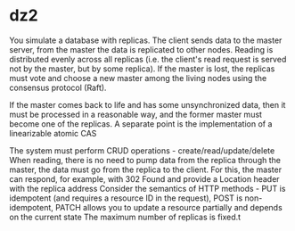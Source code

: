 # dz2

You simulate a database with replicas. The client sends data to the master server, from the master the data is replicated to other nodes. Reading is distributed evenly across all replicas (i.e. the client's read request is served not by the master, but by some replica). If the master is lost, the replicas must vote and choose a new master among the living nodes using the consensus protocol (Raft).

If the master comes back to life and has some unsynchronized data, then it must be processed in a reasonable way, and the former master must become one of the replicas.
A separate point is the implementation of a linearizable atomic CAS

The system must perform CRUD operations - create/read/update/delete
When reading, there is no need to pump data from the replica through the master, the data must go from the replica to the client. For this, the master can respond, for example, with 302 Found and provide a Location header with the replica address
Consider the semantics of HTTP methods - PUT is idempotent (and requires a resource ID in the request), POST is non-idempotent, PATCH allows you to update a resource partially and depends on the current state
The maximum number of replicas is fixed.t
